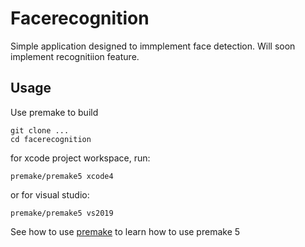 # Facerecognition
Simple application designed to immplement face detection. Will soon implement recognitiion feature.

##  Usage
Use premake to build
````
git clone ...
cd facerecognition
````
for xcode project workspace, run:
```
premake/premake5 xcode4
````
or for visual studio:
```
premake/premake5 vs2019
````
See how to use [premake](https://github.com/premake/premake-core/wiki/Using-Premake) to learn how to use premake 5
